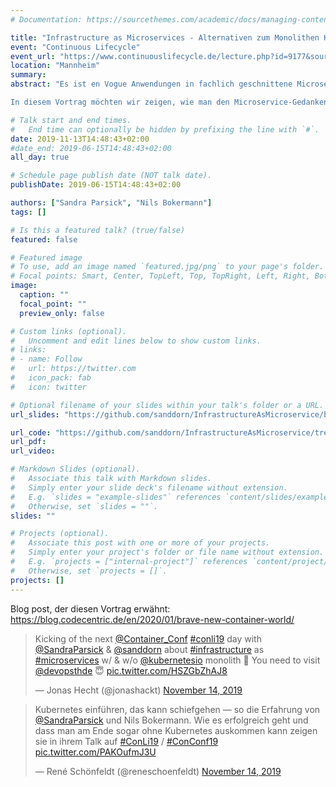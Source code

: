 ```yaml
---
# Documentation: https://sourcethemes.com/academic/docs/managing-content/

title: "Infrastructure as Microservices - Alternativen zum Monolithen Kubernetes"
event: "Continuous Lifecycle"
event_url: "https://www.continuouslifecycle.de/lecture.php?id=9177&source=0"
location: "Mannheim"
summary:
abstract: "Es ist en Vogue Anwendungen in fachlich geschnittene Microservices zu unterteilen und in Kubernetes-Clustern zu betreiben. Streng genommen ist ein Kubernetes-Cluster ein monolithisches System, bestehend aus untrennbaren Services. Damit ist gemeint, dass die einzelnen Services nicht unabhängig voneinander betrieben bzw. ausgeschaltet werden können. Dieses Konzept erinnert stark an die 90’er mit dem Konzept großer Application-Server. Konsequent wäre es, das Betriebskonzept der Software-Architektur anzupassen: Unabhängig betreibbare Infrastruktur-Services anbieten. Wie z.B. Service-Registry, Deployment-Verteilung, Load-Balancing…

In diesem Vortrag möchten wir zeigen, wie man den Microservice-Gedanken – kleiner, abgeschlossener, spezialisierter Bausteine – auch in Infrastruktur Services umsetzen kann und dabei Alternativen zu Kubernetes aufzeigen und zu diskutieren. Wir wollen Use-Case-orientiert Lösungsskizzen vorstellen."

# Talk start and end times.
#   End time can optionally be hidden by prefixing the line with `#`.
date: 2019-11-13T14:48:43+02:00
#date_end: 2019-06-15T14:48:43+02:00
all_day: true

# Schedule page publish date (NOT talk date).
publishDate: 2019-06-15T14:48:43+02:00

authors: ["Sandra Parsick", "Nils Bokermann"]
tags: []

# Is this a featured talk? (true/false)
featured: false

# Featured image
# To use, add an image named `featured.jpg/png` to your page's folder.
# Focal points: Smart, Center, TopLeft, Top, TopRight, Left, Right, BottomLeft, Bottom, BottomRight.
image:
  caption: ""
  focal_point: ""
  preview_only: false

# Custom links (optional).
#   Uncomment and edit lines below to show custom links.
# links:
# - name: Follow
#   url: https://twitter.com
#   icon_pack: fab
#   icon: twitter

# Optional filename of your slides within your talk's folder or a URL.
url_slides: "https://github.com/sanddorn/InfrastructureAsMicroservice/blob/conlifecycle-19/slides/2019.11%20-%20Continuous%20Lifecycle%20-%20Infrastructure%20As%20Microservices.pdf"

url_code: "https://github.com/sanddorn/InfrastructureAsMicroservice/tree/conlifecycle-19"
url_pdf:
url_video:

# Markdown Slides (optional).
#   Associate this talk with Markdown slides.
#   Simply enter your slide deck's filename without extension.
#   E.g. `slides = "example-slides"` references `content/slides/example-slides.md`.
#   Otherwise, set `slides = ""`.
slides: ""

# Projects (optional).
#   Associate this post with one or more of your projects.
#   Simply enter your project's folder or file name without extension.
#   E.g. `projects = ["internal-project"]` references `content/project/deep-learning/index.md`.
#   Otherwise, set `projects = []`.
projects: []
---
```


Blog post, der diesen Vortrag erwähnt: https://blog.codecentric.de/en/2020/01/brave-new-container-world/

<blockquote class="twitter-tweet" data-partner="tweetdeck"><p lang="en" dir="ltr">Kicking of the next <a href="https://twitter.com/Container_Conf?ref_src=twsrc%5Etfw">@Container_Conf</a> <a href="https://twitter.com/hashtag/conli19?src=hash&amp;ref_src=twsrc%5Etfw">#conli19</a> day with <a href="https://twitter.com/SandraParsick?ref_src=twsrc%5Etfw">@SandraParsick</a> &amp; <a href="https://twitter.com/sanddorn?ref_src=twsrc%5Etfw">@sanddorn</a> about <a href="https://twitter.com/hashtag/infrastructure?src=hash&amp;ref_src=twsrc%5Etfw">#infrastructure</a> as <a href="https://twitter.com/hashtag/microservices?src=hash&amp;ref_src=twsrc%5Etfw">#microservices</a> w/ &amp; w/o <a href="https://twitter.com/kubernetesio?ref_src=twsrc%5Etfw">@kubernetesio</a> monolith 🤘 You need to visit <a href="https://twitter.com/devopsthde?ref_src=twsrc%5Etfw">@devopsthde</a> 😇 <a href="https://t.co/HSZGbZhAJ8">pic.twitter.com/HSZGbZhAJ8</a></p>&mdash; Jonas Hecht (@jonashackt) <a href="https://twitter.com/jonashackt/status/1194923198296539136?ref_src=twsrc%5Etfw">November 14, 2019</a></blockquote>
<script async src="https://platform.twitter.com/widgets.js" charset="utf-8"></script>

<blockquote class="twitter-tweet" data-partner="tweetdeck"><p lang="de" dir="ltr">Kubernetes einführen, das kann schiefgehen — so die Erfahrung von <a href="https://twitter.com/SandraParsick?ref_src=twsrc%5Etfw">@SandraParsick</a> und Nils Bokermann. Wie es erfolgreich geht und dass man am Ende sogar ohne Kubernetes auskommen kann zeigen sie in ihrem Talk auf <a href="https://twitter.com/hashtag/ConLi19?src=hash&amp;ref_src=twsrc%5Etfw">#ConLi19</a> / <a href="https://twitter.com/hashtag/ConConf19?src=hash&amp;ref_src=twsrc%5Etfw">#ConConf19</a> <a href="https://t.co/PAKOufmJ3U">pic.twitter.com/PAKOufmJ3U</a></p>&mdash; René Schönfeldt (@reneschoenfeldt) <a href="https://twitter.com/reneschoenfeldt/status/1194930317196431360?ref_src=twsrc%5Etfw">November 14, 2019</a></blockquote>
<script async src="https://platform.twitter.com/widgets.js" charset="utf-8"></script>
